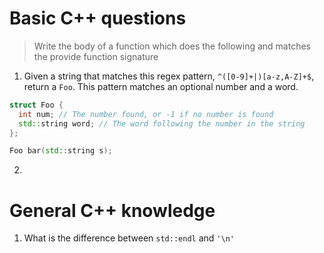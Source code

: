 # Basic C++ questions

> Write the body of a function which does the following and matches the provide function signature

1. Given a string that matches this regex pattern, `^([0-9]+|)[a-z,A-Z]+$`, return a `Foo`. This pattern matches an optional number and a word.

```cpp
struct Foo {
  int num; // The number found, or -1 if no number is found
  std::string word; // The word following the number in the string
};

Foo bar(std::string s);
```

2. 

# General C++ knowledge

1. What is the difference between `std::endl` and `'\n'`

